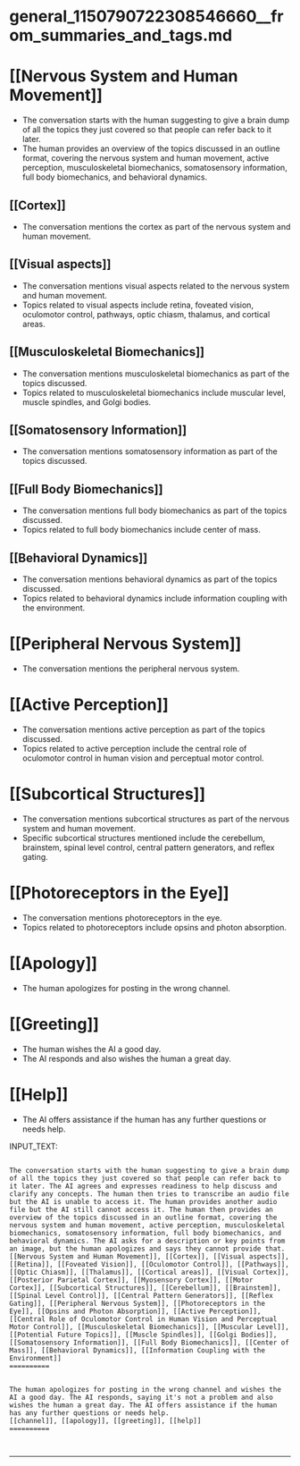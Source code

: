 # general_1150790722308546660__from_summaries_and_tags.md

# [[Nervous System and Human Movement]]
- The conversation starts with the human suggesting to give a brain dump of all the topics they just covered so that people can refer back to it later.
- The human provides an overview of the topics discussed in an outline format, covering the nervous system and human movement, active perception, musculoskeletal biomechanics, somatosensory information, full body biomechanics, and behavioral dynamics.

## [[Cortex]]
- The conversation mentions the cortex as part of the nervous system and human movement.

## [[Visual aspects]]
- The conversation mentions visual aspects related to the nervous system and human movement.
- Topics related to visual aspects include retina, foveated vision, oculomotor control, pathways, optic chiasm, thalamus, and cortical areas.

## [[Musculoskeletal Biomechanics]]
- The conversation mentions musculoskeletal biomechanics as part of the topics discussed.
- Topics related to musculoskeletal biomechanics include muscular level, muscle spindles, and Golgi bodies.

## [[Somatosensory Information]]
- The conversation mentions somatosensory information as part of the topics discussed.

## [[Full Body Biomechanics]]
- The conversation mentions full body biomechanics as part of the topics discussed.
- Topics related to full body biomechanics include center of mass.

## [[Behavioral Dynamics]]
- The conversation mentions behavioral dynamics as part of the topics discussed.
- Topics related to behavioral dynamics include information coupling with the environment.

# [[Peripheral Nervous System]]
- The conversation mentions the peripheral nervous system.

# [[Active Perception]]
- The conversation mentions active perception as part of the topics discussed.
- Topics related to active perception include the central role of oculomotor control in human vision and perceptual motor control.

# [[Subcortical Structures]]
- The conversation mentions subcortical structures as part of the nervous system and human movement.
- Specific subcortical structures mentioned include the cerebellum, brainstem, spinal level control, central pattern generators, and reflex gating.

# [[Photoreceptors in the Eye]]
- The conversation mentions photoreceptors in the eye.
- Topics related to photoreceptors include opsins and photon absorption.

# [[Apology]]
- The human apologizes for posting in the wrong channel.

# [[Greeting]]
- The human wishes the AI a good day.
- The AI responds and also wishes the human a great day.

# [[Help]]
- The AI offers assistance if the human has any further questions or needs help.

INPUT_TEXT:

```

The conversation starts with the human suggesting to give a brain dump of all the topics they just covered so that people can refer back to it later. The AI agrees and expresses readiness to help discuss and clarify any concepts. The human then tries to transcribe an audio file but the AI is unable to access it. The human provides another audio file but the AI still cannot access it. The human then provides an overview of the topics discussed in an outline format, covering the nervous system and human movement, active perception, musculoskeletal biomechanics, somatosensory information, full body biomechanics, and behavioral dynamics. The AI asks for a description or key points from an image, but the human apologizes and says they cannot provide that.
[[Nervous System and Human Movement]], [[Cortex]], [[Visual aspects]], [[Retina]], [[Foveated Vision]], [[Oculomotor Control]], [[Pathways]], [[Optic Chiasm]], [[Thalamus]], [[Cortical areas]], [[Visual Cortex]], [[Posterior Parietal Cortex]], [[Myosensory Cortex]], [[Motor Cortex]], [[Subcortical Structures]], [[Cerebellum]], [[Brainstem]], [[Spinal Level Control]], [[Central Pattern Generators]], [[Reflex Gating]], [[Peripheral Nervous System]], [[Photoreceptors in the Eye]], [[Opsins and Photon Absorption]], [[Active Perception]], [[Central Role of Oculomotor Control in Human Vision and Perceptual Motor Control]], [[Musculoskeletal Biomechanics]], [[Muscular Level]], [[Potential Future Topics]], [[Muscle Spindles]], [[Golgi Bodies]], [[Somatosensory Information]], [[Full Body Biomechanics]], [[Center of Mass]], [[Behavioral Dynamics]], [[Information Coupling with the Environment]]
==========


The human apologizes for posting in the wrong channel and wishes the AI a good day. The AI responds, saying it's not a problem and also wishes the human a great day. The AI offers assistance if the human has any further questions or needs help.
[[channel]], [[apology]], [[greeting]], [[help]]
==========



```

___

